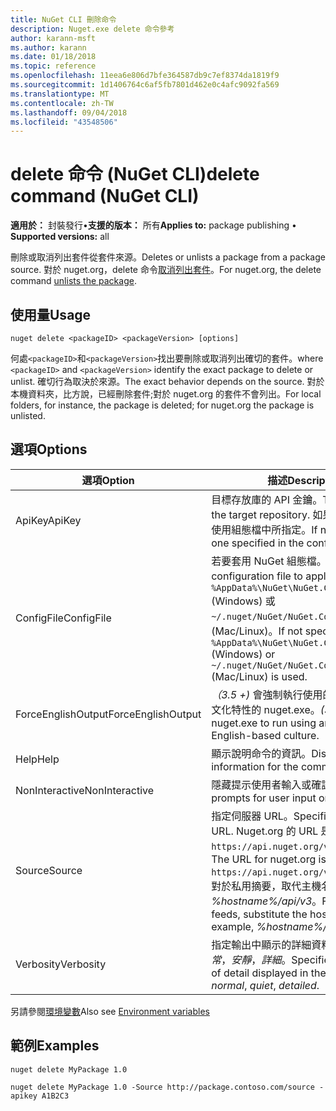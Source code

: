 ```yaml
---
title: NuGet CLI 刪除命令
description: Nuget.exe delete 命令參考
author: karann-msft
ms.author: karann
ms.date: 01/18/2018
ms.topic: reference
ms.openlocfilehash: 11eea6e806d7bfe364587db9c7ef8374da1819f9
ms.sourcegitcommit: 1d1406764c6af5fb7801d462e0c4afc9092fa569
ms.translationtype: MT
ms.contentlocale: zh-TW
ms.lasthandoff: 09/04/2018
ms.locfileid: "43548506"
---
```

# <a name="delete-command-nuget-cli"></a><span data-ttu-id="5a413-103">delete 命令 (NuGet CLI)</span><span class="sxs-lookup"><span data-stu-id="5a413-103">delete command (NuGet CLI)</span></span>

<span data-ttu-id="5a413-104">**適用於：** 封裝發行&bullet;**支援的版本：** 所有</span><span class="sxs-lookup"><span data-stu-id="5a413-104">**Applies to:** package publishing &bullet; **Supported versions:** all</span></span>

<span data-ttu-id="5a413-105">刪除或取消列出套件從套件來源。</span><span class="sxs-lookup"><span data-stu-id="5a413-105">Deletes or unlists a package from a package source.</span></span> <span data-ttu-id="5a413-106">對於 nuget.org，delete 命令[取消列出套件](../policies/deleting-packages.md)。</span><span class="sxs-lookup"><span data-stu-id="5a413-106">For nuget.org, the delete command [unlists the package](../policies/deleting-packages.md).</span></span>

## <a name="usage"></a><span data-ttu-id="5a413-107">使用量</span><span class="sxs-lookup"><span data-stu-id="5a413-107">Usage</span></span>

```cli
nuget delete <packageID> <packageVersion> [options]
```

<span data-ttu-id="5a413-108">何處`<packageID>`和`<packageVersion>`找出要刪除或取消列出確切的套件。</span><span class="sxs-lookup"><span data-stu-id="5a413-108">where `<packageID>` and `<packageVersion>` identify the exact package to delete or unlist.</span></span> <span data-ttu-id="5a413-109">確切行為取決於來源。</span><span class="sxs-lookup"><span data-stu-id="5a413-109">The exact behavior depends on the source.</span></span> <span data-ttu-id="5a413-110">對於本機資料夾，比方說，已經刪除套件;對於 nuget.org 的套件不會列出。</span><span class="sxs-lookup"><span data-stu-id="5a413-110">For local folders, for instance, the package is deleted; for nuget.org the package is unlisted.</span></span>

## <a name="options"></a><span data-ttu-id="5a413-111">選項</span><span class="sxs-lookup"><span data-stu-id="5a413-111">Options</span></span>

| <span data-ttu-id="5a413-112">選項</span><span class="sxs-lookup"><span data-stu-id="5a413-112">Option</span></span> | <span data-ttu-id="5a413-113">描述</span><span class="sxs-lookup"><span data-stu-id="5a413-113">Description</span></span> |
| --- | --- |
| <span data-ttu-id="5a413-114">ApiKey</span><span class="sxs-lookup"><span data-stu-id="5a413-114">ApiKey</span></span> | <span data-ttu-id="5a413-115">目標存放庫的 API 金鑰。</span><span class="sxs-lookup"><span data-stu-id="5a413-115">The API key for the target repository.</span></span> <span data-ttu-id="5a413-116">如果不存在，則會使用組態檔中所指定。</span><span class="sxs-lookup"><span data-stu-id="5a413-116">If not present, the one specified in the config file is used.</span></span> |
| <span data-ttu-id="5a413-117">ConfigFile</span><span class="sxs-lookup"><span data-stu-id="5a413-117">ConfigFile</span></span> | <span data-ttu-id="5a413-118">若要套用 NuGet 組態檔。</span><span class="sxs-lookup"><span data-stu-id="5a413-118">The NuGet configuration file to apply.</span></span> <span data-ttu-id="5a413-119">如果未指定， `%AppData%\NuGet\NuGet.Config` (Windows) 或`~/.nuget/NuGet/NuGet.Config`用 (Mac/Linux)。</span><span class="sxs-lookup"><span data-stu-id="5a413-119">If not specified, `%AppData%\NuGet\NuGet.Config` (Windows) or `~/.nuget/NuGet/NuGet.Config` (Mac/Linux) is used.</span></span>|
| <span data-ttu-id="5a413-120">ForceEnglishOutput</span><span class="sxs-lookup"><span data-stu-id="5a413-120">ForceEnglishOutput</span></span> | <span data-ttu-id="5a413-121">*（3.5 +)* 會強制執行使用的非變異的英文文化特性的 nuget.exe。</span><span class="sxs-lookup"><span data-stu-id="5a413-121">*(3.5+)* Forces nuget.exe to run using an invariant, English-based culture.</span></span> |
| <span data-ttu-id="5a413-122">Help</span><span class="sxs-lookup"><span data-stu-id="5a413-122">Help</span></span> | <span data-ttu-id="5a413-123">顯示說明命令的資訊。</span><span class="sxs-lookup"><span data-stu-id="5a413-123">Displays help information for the command.</span></span> |
| <span data-ttu-id="5a413-124">NonInteractive</span><span class="sxs-lookup"><span data-stu-id="5a413-124">NonInteractive</span></span> | <span data-ttu-id="5a413-125">隱藏提示使用者輸入或確認。</span><span class="sxs-lookup"><span data-stu-id="5a413-125">Suppresses prompts for user input or confirmations.</span></span> |
| <span data-ttu-id="5a413-126">Source</span><span class="sxs-lookup"><span data-stu-id="5a413-126">Source</span></span> | <span data-ttu-id="5a413-127">指定伺服器 URL。</span><span class="sxs-lookup"><span data-stu-id="5a413-127">Specifies the server URL.</span></span> <span data-ttu-id="5a413-128">Nuget.org 的 URL 是`https://api.nuget.org/v3/index.json`。</span><span class="sxs-lookup"><span data-stu-id="5a413-128">The URL for nuget.org is `https://api.nuget.org/v3/index.json`.</span></span> <span data-ttu-id="5a413-129">對於私用摘要，取代主機名稱，例如 *%hostname%/api/v3*。</span><span class="sxs-lookup"><span data-stu-id="5a413-129">For private feeds, substitute the host name, for example, *%hostname%/api/v3*.</span></span> |
| <span data-ttu-id="5a413-130">Verbosity</span><span class="sxs-lookup"><span data-stu-id="5a413-130">Verbosity</span></span> | <span data-ttu-id="5a413-131">指定輸出中顯示的詳細資料的數量：*正常*，*安靜*，*詳細*。</span><span class="sxs-lookup"><span data-stu-id="5a413-131">Specifies the amount of detail displayed in the output: *normal*, *quiet*, *detailed*.</span></span> |

<span data-ttu-id="5a413-132">另請參閱[環境變數](cli-ref-environment-variables.md)</span><span class="sxs-lookup"><span data-stu-id="5a413-132">Also see [Environment variables](cli-ref-environment-variables.md)</span></span>

## <a name="examples"></a><span data-ttu-id="5a413-133">範例</span><span class="sxs-lookup"><span data-stu-id="5a413-133">Examples</span></span>

```cli
nuget delete MyPackage 1.0

nuget delete MyPackage 1.0 -Source http://package.contoso.com/source -apikey A1B2C3
```
